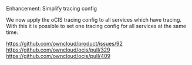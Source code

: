 Enhancement: Simplify tracing config

We now apply the oCIS tracing config to all services which have tracing. With this it is possible
to set one tracing config for all services at the same time.

<https://github.com/owncloud/product/issues/92>
<https://github.com/owncloud/ocis/pull/329>
<https://github.com/owncloud/ocis/pull/409>
